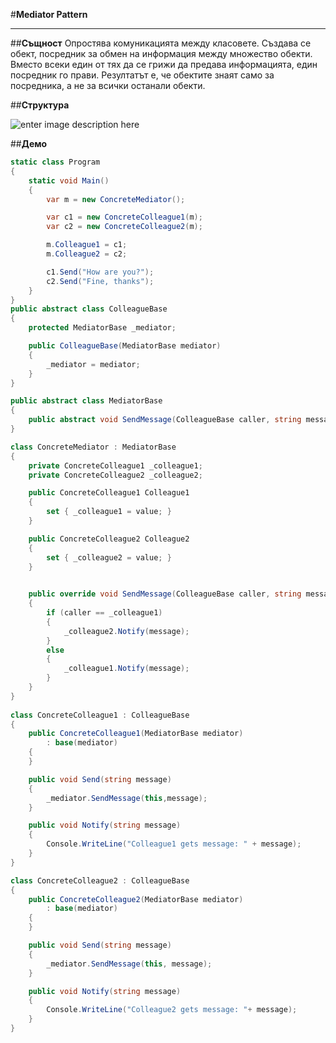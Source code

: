 #**Mediator Pattern**


----------
##**Същност**
Опростява комуникацията между класовете. Създава се обект, посредник за обмен на информация между множество обекти. Вместо всеки един от тях да се грижи да предава информацията, един посредник го прави. Резултатът е, че обектите знаят само за посредника, а не за всички останали обекти.

##**Структура**

![enter image description here](https://github.com/tokera/TelerikAcademyHomeworks/blob/master/HighQualityCode/BehavioralPatterns\images\mediator.jpg)

##**Демо**
```cs
static class Program
{
    static void Main()
    {
        var m = new ConcreteMediator();

        var c1 = new ConcreteColleague1(m);
        var c2 = new ConcreteColleague2(m);

        m.Colleague1 = c1;
        m.Colleague2 = c2;

        c1.Send("How are you?");
        c2.Send("Fine, thanks");
    }
}
public abstract class ColleagueBase
{
    protected MediatorBase _mediator;

    public ColleagueBase(MediatorBase mediator)
    {
        _mediator = mediator;
    }
}

public abstract class MediatorBase
{
    public abstract void SendMessage(ColleagueBase caller, string message);
}

class ConcreteMediator : MediatorBase
{
    private ConcreteColleague1 _colleague1;
    private ConcreteColleague2 _colleague2;

    public ConcreteColleague1 Colleague1
    {
        set { _colleague1 = value; }
    }

    public ConcreteColleague2 Colleague2
    {
        set { _colleague2 = value; }
    }

   
    public override void SendMessage(ColleagueBase caller, string message)
    {
        if (caller == _colleague1)
        {
            _colleague2.Notify(message);
        }
        else
        {
            _colleague1.Notify(message);
        }
    }
}
 
class ConcreteColleague1 : ColleagueBase
{
    public ConcreteColleague1(MediatorBase mediator)
        : base(mediator)
    {
    }

    public void Send(string message)
    {
        _mediator.SendMessage(this,message);
    }

    public void Notify(string message)
    {
        Console.WriteLine("Colleague1 gets message: " + message);
    }
}

class ConcreteColleague2 : ColleagueBase
{
    public ConcreteColleague2(MediatorBase mediator)
        : base(mediator)
    {
    }

    public void Send(string message)
    {
        _mediator.SendMessage(this, message);
    }

    public void Notify(string message)
    {
        Console.WriteLine("Colleague2 gets message: "+ message);
    }
}
```